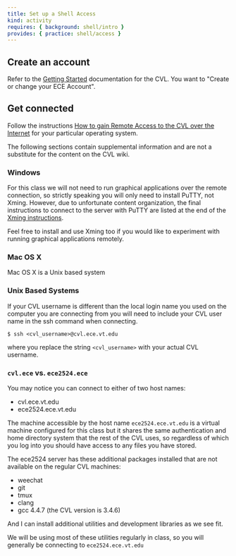 ```yaml
---
title: Set up a Shell Access
kind: activity
requires: { background: shell/intro }
provides: { practice: shell/access }
---
```


## Create an account

Refer to the
[Getting Started](https://computing.ece.vt.edu/wiki/Getting_Started)
documentation for the CVL. You want to "Create or change your ECE
Account".

## Get connected

Follow the instructions
[How to gain Remote Access to the CVL over the Internet](https://computing.ece.vt.edu/wiki/How_to_gain_Remote_Access_to_the_CVL_over_the_Internet)
for your particular operating system.

The following sections contain supplemental information and are not a
substitute for the content on the CVL wiki.

### Windows

For this class we will not need to run graphical applications over the
remote connection, so strictly speaking you will only need to install
PuTTY, not Xming. However, due to unfortunate content organization, the
final instructions to connect to the server with PuTTY are listed at
the end of the
[Xming instructions](https://computing.ece.vt.edu/wiki/Xming).

Feel free to install and use Xming too if you would like to experiment
with running graphical applications remotely.

### Mac OS X

Mac OS X is a Unix based system

### Unix Based Systems

If your CVL username is different than the local login name you used
on the computer you are connecting from you will need to include your
CVL user name in the ssh command when connecting.

    $ ssh <cvl_username>@cvl.ece.vt.edu

where you replace the string `<cvl_username>` with your actual CVL username.

### `cvl.ece` vs. `ece2524.ece`

You may notice you can connect to either of two host names:

- cvl.ece.vt.edu
- ece2524.ece.vt.edu

The machine accessible by the host name `ece2524.ece.vt.edu` is a
virtual machine configured for this class but it shares the same
authentication and home directory system that the rest of the CVL
uses, so regardless of which you log into you should have access to
any files you have stored.

The ece2524 server has these additional packages installed that are not available on the regular CVL machines:

- weechat
- git
- tmux
- clang
- gcc 4.4.7 (the CVL version is 3.4.6)

And I can install additional utilities and development libraries as we
see fit.

We will be using most of these utilities regularly in class, so you
will generally be connecting to `ece2524.ece.vt.edu`
